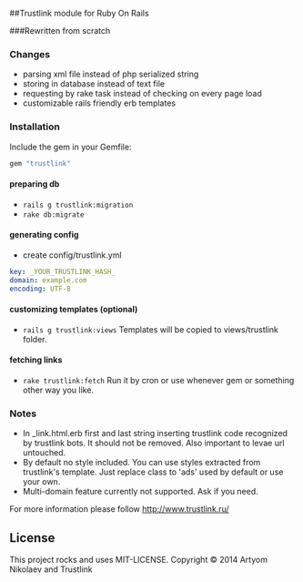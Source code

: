 ##Trustlink module for Ruby On Rails

###Rewritten from scratch

### Changes
* parsing xml file instead of php serialized string
* storing in database instead of text file
* requesting by rake task instead of checking on every page load
* customizable rails friendly erb templates

### Installation
Include the gem in your Gemfile:
```ruby
gem "trustlink"
```

#### preparing db
* `rails g trustlink:migration`
* `rake db:migrate`

#### generating config
* create config/trustlink.yml
```yml
key: _YOUR_TRUSTLINK_HASH_
domain: example.com
encoding: UTF-8
```

#### customizing templates (optional)
* `rails g trustlink:views`
Templates will be copied to views/trustlink folder.

#### fetching links
* `rake trustlink:fetch`
Run it by cron or use whenever gem or something other way you like.

### Notes
* In _link.html.erb first and last string inserting trustlink code recognized by trustlink bots. It should not be removed. Also important to levae url untouched.
* By default no style included. You can use styles extracted from trustlink's template. Just replace class to 'ads' used by default or use your own.
* Multi-domain feature currently not supported. Ask if you need.

For more information please follow http://www.trustlink.ru/

License
-------
This project rocks and uses MIT-LICENSE.
Copyright © 2014 Artyom Nikolaev and Trustlink
